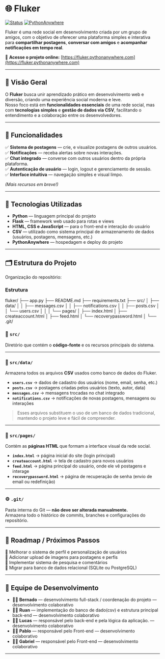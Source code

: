 # 🌐 Fluker

[![Status](https://img.shields.io/badge/status-em%20desenvolvimento-orange)]()
[![PythonAnywhere](https://img.shields.io/badge/deploy-pythonanywhere-blue)]()

Fluker é uma rede social em desenvolvimento criada por um grupo de amigos, com o objetivo de oferecer uma plataforma simples e interativa para **compartilhar postagens**, **conversar com amigos** e **acompanhar notificações em tempo real**.

🔗 **Acesse o projeto online:** [https://fluker.pythonanywhere.com](https://fluker.pythonanywhere.com)

---

## 📖 Visão Geral

O **Fluker** busca unir aprendizado prático em desenvolvimento web e diversão, criando uma experiência social moderna e leve.  
Nosso foco está em **funcionalidades essenciais** de uma rede social, mas com **tecnologias simples** e **gestão de dados via CSV**, facilitando o entendimento e a colaboração entre os desenvolvedores.

---

## 🚀 Funcionalidades

✅ **Sistema de postagens** — crie, e visualize postagens de outros usuários.  
✅ **Notificações** — receba alertas sobre novas interações.  
✅ **Chat integrado** — converse com outros usuários dentro da própria plataforma.  
✅ **Autenticação de usuário** — login, logout e gerenciamento de sessão.  
✅ **Interface intuitiva** — navegação simples e visual limpo.  

*(Mais recursos em breve!)*

---

## 🧠 Tecnologias Utilizadas

- **Python** — linguagem principal do projeto  
- **Flask** — framework web usado para rotas e views  
- **HTML, CSS e JavaScript** — para o front-end e interação do usuário  
- **CSV** — utilizado como sistema principal de armazenamento de dados (usuários, postagens, mensagens, etc.)  
- **PythonAnywhere** — hospedagem e deploy do projeto  

---

## 🗂️ Estrutura do Projeto

Organização do repositório:

### Estrutura
fluker/
├── app.py
├── README.md
├── requirements.txt
├── src/
│   ├── data/
│   │   ├── messages.csv
│   │   ├── notifications.csv
│   │   ├── posts.csv
│   │   └── users.csv
│   │
│   └── pages/
│       ├── index.html
│       ├── createaccount.html
│       ├── feed.html
│       └── recoverypassword.html
│
└── .git/

### 📁 `src/`
Diretório que contém o **código-fonte** e os recursos principais do sistema.

---

### 📂 `src/data/`
Armazena todos os arquivos **CSV** usados como banco de dados do Fluker.

- **`users.csv`** → dados de cadastro dos usuários (nome, email, senha, etc.)  
- **`posts.csv`** → postagens criadas pelos usuários (texto, autor, data)  
- **`messages.csv`** → mensagens trocadas no chat integrado  
- **`notifications.csv`** → notificações de novas postagens, mensagens ou interações  

> Esses arquivos substituem o uso de um banco de dados tradicional, mantendo o projeto leve e fácil de compreender.

---

### 📂 `src/pages/`
Contém as **páginas HTML** que formam a interface visual da rede social.

- **`index.html`** → página inicial do site (login principal)  
- **`createaccount.html`** → tela de cadastro para novos usuários  
- **`feed.html`** → página principal do usuário, onde ele vê postagens e interage  
- **`recoverypassword.html`** → página de recuperação de senha (envio de email ou redefinição)

---

### ⚙️ `.git/`
Pasta interna do Git — **não deve ser alterada manualmente.**  
Armazena todo o histórico de commits, branches e configurações do repositório.

---

## 📅 Roadmap / Próximos Passos

🔹 Melhorar o sistema de perfil e personalização de usuários  
🔹 Adicionar upload de imagens para postagens e perfis  
🔹 Implementar sistema de pesquisa e comentários  
🔹 Migrar para banco de dados relacional (SQLite ou PostgreSQL)  

---

## 👥 Equipe de Desenvolvimento

- 👨‍💻 **Bernado** — desenvolvimento full-stack / coordenação do projeto — desenvolvimento colaborativo
- 👨‍💻 **Ruan** — implementação do banco de dado(csv) e estrutura  principal back-end — desenvolvimento colaborativo
- 👨‍💻 **Lucas** — responsável pelo back-end e pela lógica da aplicação. — desenvolvimento colaborativo
- 👨‍💻 **Pablo** — responsável pelo Front-end — desenvolvimento colaborativo
- 👨‍💻 **Gabriel** — responsável pelo Front-end — desenvolvimento colaborativo

---

